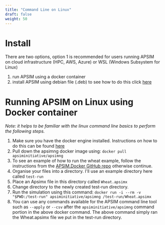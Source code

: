 ```yaml
---
title: "Command Line on Linux"
draft: false
weight: 50
---
```



# Install

There are two options, option 1 is recommended for users running APSIM on cloud infrastructure (HPC, AWS, Azure) or WSL (Windows Subsystem for Linux)

1. run APSIM using a docker container
2. install APSIM using debian file (.deb) to see how to do this click [here](../../../install/linux/)

# Running APSIM on Linux using Docker container

<em>Note: it helps to be familiar with the linux command line basics to perform the following steps.</em>

1. Make sure you have the docker engine installed. Instructions on how to do this can be found <a href="https://docs.docker.com/engine/install/ubuntu/#install-using-the-repository">here</a>
2. Pull down the apsimng docker image using: `docker pull apsiminitiative/apsimng`
3. To see an example of how to run the wheat example, follow the instructions from the <a href="https://github.com/APSIMInitiative/APSIM.Docker" target="_blank">APSIM.Docker GitHub repo</a> otherwise continue.
4. Organise your files into a directory. I'll use an example directory here called `test-run`
5. Place an Apsimx file in this directory called `Wheat.apsimx`
6. Change directory to the newly created test-run directory.
7. Run the simulation using this command:  `docker run -i --rm -v "$PWD:/test-run" apsiminitiative/apsimng /test-run/Wheat.apsimx`
8. You can use any commands available for the APSIM command line tool such as `--apply` or `--csv` after the `apsiminitiative/apsimng` command portion in the above docker command. The above command simply ran the Wheat.apsimx file we put in the test-run directory.
